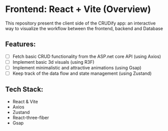# Frontend: React + Vite (Overview)

This repository present the client side of the CRUDify app: an interactive way to visualize the workflow between the frontend, backend and Database

## Features:

- [ ] Fetch basic CRUD functionality from the ASP.net core API (using Axios)
- [ ] Implement basic 3d visuals (using R3F)
- [ ] Implement minimalistic and attractive animations (using Gsap)
- [ ] Keep track of the data flow and state management (using Zustand)

## Tech Stack:

- React & Vite
- Axios
- Zustand
- React-three-fiber
- Gsap

